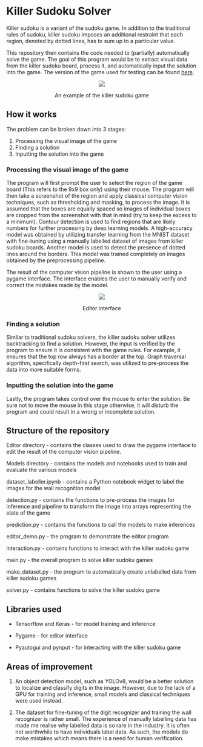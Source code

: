 # Killer Sudoku Solver
Killer sudoku is a variant of the sudoku game. In addition to the traditional rules of sudoku, killer sudoku imposes an additional restraint that each region, denoted by dotted lines, has to sum up to a particular value. 

This repository then contains the code needed to (partially) automatically solve the game. The goal of this program would be to extract visual data from the killer sudoku board, process it, and automatically input the solution into the game. The version of the game used for testing can be found [here](https://sudoku.com/killer). 

<p align='center'><img src=https://github.com/lohzhishen/killer-sudoku/assets/82319546/20fcad8b-3fb7-41a6-8e77-bcf2c1a76eae)></p>

<p align='center'>An example of the killer sudoku game</p>

## How it works

The problem can be broken down into 3 stages: 
1. Processing the visual image of the game
2. Finding a solution
3. Inputting the solution into the game

### Processing the visual image of the game 

The program will first prompt the user to select the region of the game board (This refers to the 9x9 box only) using their mouse. The program will then take a screenshot of the region and apply classical computer vision techniques, such as thresholding and masking, to process the image. It is assumed that the boxes are equally spaced so images of individual boxes are cropped from the screenshot with that in mind (try to keep the excess to a minimum). Contour detection is used to find regions that are likely numbers for further processing by deep learning models. A high-accuracy model was obtained by utilizing transfer learning from the MNIST dataset with fine-tuning using a manually labelled dataset of images from killer sudoku boards. Another model is used to detect the presence of dotted lines around the borders. This model was trained completely on images obtained by the preprocessing pipeline. 

The result of the computer vision pipeline is shown to the user using a pygame interface. The interface enables the user to manually verify and correct the mistakes made by the model. 

<p align='center'><img src=https://github.com/lohzhishen/killer-sudoku/assets/82319546/832ba13a-1b90-47c9-a92c-3a6f1eb18027></p>
<p align='center'>Editor interface</p>

### Finding a solution

Similar to traditional sudoku solvers, the killer sudoku solver utilizes backtracking to find a solution. However, the input is verified by the program to ensure it is consistent with the game rules. For example, it ensures that the top row always has a border at the top. Graph traversal algorithm, specifically depth-first search, was utilized to pre-process the data into more suitable forms.

### Inputting the solution into the game

Lastly, the program takes control over the mouse to enter the solution. Be sure not to move the mouse in this stage otherwise, it will disturb the program and could result in a wrong or incomplete solution. 

## Structure of the repository 

Editor directory - contains the classes used to draw the pygame interface to edit the result of the computer vision pipeline.

Models directory - contains the models and notebooks used to train and evaluate the various models

dataset_labeller.ipynb - contains a Python notebook widget to label the images for the wall recognition model

detection.py - contains the functions to pre-process the images for inference and pipeline to transform the image into arrays representing the state of the game

prediction.py - contains the functions to call the models to make inferences

editor_demo.py - the program to demonstrate the editor program

interaction.py - contains functions to interact with the killer sudoku game

main.py - the overall program to solve killer sudoku games

make_dataset.py - the program to automatically create unlabelled data from killer sudoku games

solver.py - contains functions to solve the killer sudoku game

## Libraries used

* Tensorflow and Keras - for model training and inference

* Pygame - for editor interface

* Pyautogui and pynput - for interacting with the killer sudoku game

## Areas of improvement

1. An object detection model, such as YOLOv8, would be a better solution to localize and classify digits in the image. However, due to the lack of a GPU for training and inference, small models and classical techniques were used instead.

2. The dataset for fine-tuning of the digit recognizer and training the wall recognizer is rather small. The experience of manually labelling data has made me realise why labelled data is so rare in the industry. It is often not worthwhile to have individuals label data. As such, the models do make mistakes which means there is a need for human verification.

